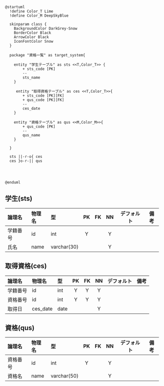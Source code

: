 ```uml
@startuml
  !define Color_T Lime
  !define Color_M DeepSkyBlue

  skinparam class {
    BackgroundColor DarkGrey-Snow
    BorderColor Black
    ArrowColor Black
    IconFontColor Snow
  }
  
  package "資格一覧" as target_system{

    entity "学生テーブル" as sts <<T,Color_T>> {
        + sts_code [PK]
        --
        sts_name
    }
    
     entity "取得資格テーブル" as ces <<T,Color_T>>{
        + sts_code [PK][FK]
        + qus_code [PK][FK]
        --
        ces_date
    }

    entity "資格テーブル" as qus <<M,Color_M>>{
        + qus_code [PK]
        --
        qus_name
    }

  }
  
  sts ||-r-o{ ces
  ces }o-r-|| qus


   
  
@enduml
```

## 学生(sts)
|論理名|物理名|型|PK|FK|NN|デフォルト|備考|
|:---|:---|:---|:---:|:---:|:---:|---|---|
|学籍番号|id|int|Y||Y|||
|氏名|name|varchar(30)|||Y|||

## 取得資格(ces)
|論理名|物理名|型|PK|FK|NN|デフォルト|備考|
|:---|:---|:---|:---:|:---:|:---:|---|---|
|学籍番号|id|int|Y|Y|Y|||
|資格番号|id|int|Y|Y|Y|||
|取得日|ces_date|date|||Y|||

## 資格(qus)
|論理名|物理名|型|PK|FK|NN|デフォルト|備考|
|:---|:---|:---|:---:|:---:|:---:|---|---|
|資格番号|id|int|Y||Y|||
|資格名|name|varchar(50)|||Y|||

